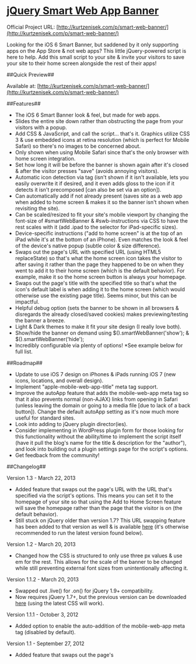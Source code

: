 [jQuery Smart Web App Banner](http://kurtzenisek.com/p/smart-web-banner/)
===========================

Official Project URL: [http://kurtzenisek.com/p/smart-web-banner/](http://kurtzenisek.com/p/smart-web-banner/)

Looking for the iOS 6 Smart Banner, but saddened by it only supporting apps on the App Store & not web apps? This little jQuery-powered script is here to help. Add this small script to your site & invite your visitors to save your site to their home screen alongside the rest of their apps!

##Quick Preview##

Available at: [http://kurtzenisek.com/p/smart-web-banner/](http://kurtzenisek.com/p/smart-web-banner/)

##Features##

- The iOS 6 Smart Banner look & feel, but made for web apps.
- Slides the entire site down rather than obstructing the page from your visitors with a popup.
- Add CSS & JavaScript, and call the script... that's it. Graphics utilize CSS 3 & use embedded icons at retina resolution (which is perfect for Mobile Safari) so there's no images to be concerned about.
- Only shown when using Mobile Safari since that's the only browser with home screen integration.
- Set how long it will be before the banner is shown again after it's closed & after the visitor presses "save" (avoids annoying visitors).
- Automatic icon detection via <link> tag (isn't shown if it isn't available, lets you easily overwrite it if desired, and it even adds gloss to the icon if it detects it isn't precomposed [can also be set via an option]).
- Can automatically add <meta name="apple-mobile-web-app-capable" content="yes" /> if not already present (saves site as a web app when added to home screen & makes it so the banner isn't shown when revisiting the site).
- Can be scaled/resized to fit your site's mobile viewport by changing the font-size of #smartWebBanner & #swb-instructions via CSS to have the rest scales with it (add .ipad to the selector for iPad-specific sizes).
- Device-specific instructions ("add to home screen" is at the top of an iPad while it's at the bottom of an iPhone). Even matches the look & feel of the device's native popup (subtle color & size difference).
- Swaps out the page's URL with specified URL (using HTML5 replaceState) so that's what the home screen icon takes the visitor to after saving it rather than the page they happened to be on when they went to add it to their home screen (which is the default behavior). For example, make it so the home screen button is always your homepage.
- Swaps out the page's title with the specified title so that's what the icon's default label is when adding it to the home screen (which would otherwise use the existing page title). Seems minor, but this can be impactful.
- Helpful debug option (sets the banner to be shown in all browsers & disregards the already closed/saved cookies) makes previewing/testing the banner a breeze.
- Light & Dark themes to make it fit your site design (I really love both).
- Show/hide the banner on demand using $().smartWebBanner('show'); & $().smartWebBanner('hide');
- Incredibly configurable via plenty of options! *See example below for full list.

##Roadmap##

- Update to use iOS 7 design on iPhones & iPads running iOS 7 (new icons, locations, and overall design).
- Implement "apple-mobile-web-app-title" meta tag support.
- Improve the autoApp feature that adds the mobile-web-app meta tag so that it also prevents normal (non-AJAX) links from opening in Safari (unless leaving the domain or going to a media file [due to lack of a back button]). Change the default autoApp setting as it's now much more useful for standard sites.
- Look into adding to jQuery plugin director(ies).
- Consider implementing in WordPress plugin form for those looking for this functionality without the ability/time to implement the script itself (have it pull the blog's name for the title & description for the "author"), and look into building out a plugin settings page for the script's options.
- Get feedback from the community!

##Changelog##

Version 1.3 - March 22, 2013

- Added feature that swaps out the page's URL with the URL that's specified via the script's options. This means you can set it to the homepage of your site so that using the Add to Home Screen feature will save the homepage rather than the page that the visitor is on (the default behavior).
- Still stuck on jQuery older than version 1.7? This URL swapping feature has been added to that version as well & is available [here](https://github.com/KZeni/Smart-Web-App-Banner/blob/master/jQuery.smartWebBanner.pre-1.7.min.js) (it's otherwise recommended to run the latest version found below).

Version 1.2 - March 20, 2013

- Changed how the CSS is structured to only use three px values & use em for the rest. This allows for the scale of the banner to be changed while still preventing external font sizes from unintentionally affecting it.

Version 1.1.2 - March 20, 2013

- Swapped out .live() for .on() for jQuery 1.9+ compatibility.
- Now requires jQuery 1.7+, but the previous version can be downloaded [here](https://github.com/KZeni/Smart-Web-App-Banner/blob/master/jQuery.smartWebBanner.pre-1.7.min.js) (using the latest CSS will work).

Version 1.1.1 - October 3, 2012

- Added option to enable the auto-addition of the mobile-web-app meta tag (disabled by default).

Version 1.1 - September 27, 2012

- Added feature that swaps out the page's <title> attribute with the title that's specified via the script's options.
- Added option to disable the new title swap feature.

Version 1.0 - September 19, 2012

- Initial Release (same day as iOS 6).

##Example (using default settings)##

```javascript
$().smartWebBanner();
```

##Example (with full options)##

```javascript
$().smartWebBanner({
    title: "Tree Finder", // What the title of the "app" should be in the banner | Default: "Web App"
    titleSwap: false, // Whether or not to use the title specified here has the default label of the home screen icon (otherwise uses the page's <title> tag) | Default: true
    url: 'http://appleorchard.com', // URL to mask the page as before saving to home screen (allows for having it save the homepage of a site no matter what page the visitor is on) | Default: ''
    author: "Johnny Appleseed", // What the author of the "app" should be in the banner | Default: "Save to Home Screen"
    speedIn: 500, // Show animation speed of the banner | Default: 300
    speedOut: 800, // Close animation speed of the banner | Default: 400
    useIcon: true, // Whether or not it should show site's apple touch icon (located via <link> tag) | Default: true
    iconOverwrite: "http://appleorchard.com/icon-114x114.png", // Force the URL of the icon (even if found via <link> tag) | Default: ""
    iconGloss: true, // Whether or not to show the gloss over the icon (true/false/"auto" [auto doesn't show if precomposed <link> tag is used]) | Default: "auto"
    showFree: false, // Whether or not to show "Free" at bottom of info | Default: true
    daysHidden: 7, // Duration to hide the banner after being closed (0 = always show banner) | Default: 15
    daysReminder: 30, // Duration to hide the banner after "Save" is clicked *separate from when the close button is clicked* (0 = always show banner) | Default: 90
    popupDuration: 4000, // How long the instructions are shown before fading out (0 = show until manually closed) | Default: 6000
    popupSpeedIn: 400, // Show animation speed of the popup | Default: 200
    popupSpeedOut: 1200, // Close animation speed of the popup | Default: 900
    theme: 'dark', // Change between "light" & "dark" theme to fit your site design | Default: "light"
    autoApp: true, // Whether or not it should auto-add the mobile-web-app meta tag that makes it open as an app rather than in mobile safari | Default: false
    debug: true // Whether or not it should always be shown (even for non-iOS devices & if cookies have previously been set) *This is helpful for testing and/or previewing | Default: false
});
```

##Like it? Maybe throw me a few bucks##

This is a one-man project. I can't put an accurate price on what value you might get out of this or the time saved... so I leave you to pay what you want. Really, feel free to just use it. [Click here to learn more.](http://kurtzenisek.com/p/smart-web-banner/#download)

##Support##

<a href="http://www.google.com/recaptcha/mailhide/d?k=01mU-MMXHEZiapIGiiSSe78Q==&amp;c=h-nAexn4QTO2z6nieTeXVg==" onclick="window.open('http://www.google.com/recaptcha/mailhide/d?k\07501mU-MMXHEZiapIGiiSSe78Q\75\75\46c\75h-nAexn4QTO2z6nieTeXVg\75\075', '', 'toolbar=0,scrollbars=0,location=0,statusbar=0,menubar=0,resizable=0,width=500,height=300'); return false;" title="Reveal this e-mail address" class="button" target="_blank">Email me</a>

##FAQs##

**Need to have it save the homepage of your site rather than the page the visitor is on?**<br />
Saving a page to the home screen saves the current page by default, but you can set the url option to be whatever URL you would like it to save & the plugin takes care of the rest.

Tip: set url to '/' to have it always be the homepage of your site while being independent of the domain itself. Also, it can't be a different domain for security reasons.

**Need to adjust the size of the banner to fit the scale of your site?**<br />
This plugin's CSS was built to refer to two elements (with one variant) that then determines the size of everything else. Simply change the font-size for #smartWebBanner & #swb-instructions (add .ipad for iPad-specific sizes) in your own CSS (or edit the plugin directly) to fit your needs.

**Looking to use this to promote *non web-based* Android apps and/or iOS apps on older iOS versions and/or different browsers?**<br />
Check out [Jasny's fork](http://jasny.github.com/jquery.smartbanner/) for Android apps & or iOS apps older than iOS 6.
Also check out [iJason's fork](https://github.com/ijason/Smart-App-Banners) aimed purely at making it available for iOS apps in other iOS browsers (Google Chrome) & older iOS versions.
Note: Both of these are for non-web apps. This is the only plugin aimed at web apps (to my knowledge).

Please know that this is in no way created, owned, or managed by Apple Inc. nor am I employed by Apple Inc.